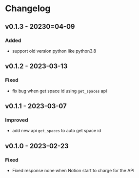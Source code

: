 # Changelog

## v0.1.3 - 20230=04-09
### Added
- support old version python like python3.8

## v0.1.2 - 2023-03-13

### Fixed
- fix bug when get space id using `get_spaces` api

## v0.1.1 - 2023-03-07

### Improved
- add new api `get_spaces` to auto get space id

## v0.1.0 - 2023-02-23

### Fixed
- Fixed response none when Notion start to charge for the API
